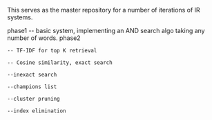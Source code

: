 This serves as the master repository for a number of iterations of IR systems.

phase1 -- basic system, implementing an AND search algo taking any number of words.
phase2 
	
	-- TF-IDF for top K retrieval 
	
	-- Cosine similarity, exact search 
	
	--inexact search
	
	--champions list
	
	--cluster pruning
	
	--index elimination
	
